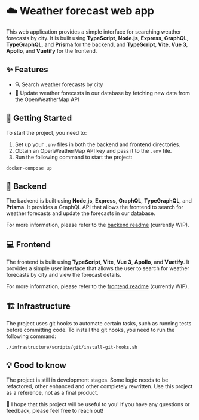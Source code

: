 # ☁️ Weather forecast web app

This web application provides a simple interface for searching weather forecasts by city. It is built using **TypeScript**, **Node.js**, **Express**, **GraphQL**, **TypeGraphQL**, and **Prisma** for the backend, and **TypeScript**, **Vite**, **Vue 3**, **Apollo**, and **Vuetify** for the frontend.

## ✨ Features

- 🔍 Search weather forecasts by city
- 🔄 Update weather forecasts in our database by fetching new data from the OpenWeatherMap API

## 🚀 Getting Started

To start the project, you need to:

1. Set up your `.env` files in both the backend and frontend directories.
2. Obtain an OpenWeatherMap API key and pass it to the `.env` file.
3. Run the following command to start the project:

```
docker-compose up
```

## 🧰 Backend

The backend is built using **Node.js**, **Express**, **GraphQL**, **TypeGraphQL**, and **Prisma**. It provides a GraphQL API that allows the frontend to search for weather forecasts and update the forecasts in our database.

For more information, please refer to the [backend readme](./backend/README.md) (currently WIP).

## 💻 Frontend

The frontend is built using **TypeScript**, **Vite**, **Vue 3**, **Apollo**, and **Vuetify**. It provides a simple user interface that allows the user to search for weather forecasts by city and view the forecast details.

For more information, please refer to the [frontend readme](./frontend/README.md) (currently WIP).

## 🏗️ Infrastructure

The project uses git hooks to automate certain tasks, such as running tests before committing code. To install the git hooks, you need to run the following command:

```
./infrastructure/scripts/git/install-git-hooks.sh
```

## 💡 Good to know

The project is still in development stages. Some logic needs to be refactored, other enhanced and other completely rewritten. Use this project as a reference, not as a final product.

🤞 I hope that this project will be useful to you! If you have any questions or feedback, please feel free to reach out!
